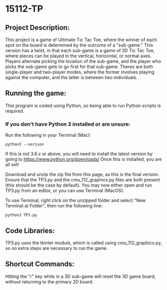 # 15112-TP
## Project Description:
This project is a game of Ultimate Tic Tac Toe, where the winner of each spot on the board is determined by the outcome of a "sub-game." This version has a twist, in that each sub-game is a game of 3D Tic Tac Toe, where pieces can be played in the vertical, horizontal, or normal axes. Players alternate picking the location of the sub-game, and the player who picks the sub-game gets to go first for that sub-game. Theres are both single-player and two-player modes, where the former involves playing against the computer, and the latter is between two individuals.

## Running the game:
This program is coded using Python, so being able to run Python scripts is required.

### If you don't have Python 3 installed or are unsure:
Run the following in your Terminal (Mac):

    python3 --verison
If this is not 3.6.x or above, you will need to install the latest version by going to https://www.python.org/downloads/
Once this is installed, you are all set!

Download and unzip the zip file from this page, as this is the final version. Ensure that the TP3.py and the cmu_112_graphics.py files are both present (this should be the case by default). You may now either open and run TP3.py from an editor, or you can use Terminal (MacOS).

To use Terminal, right click on the unzipped folder and select "New Terminal at Folder", then run the following line:

    python3 TP3.py

## Code Libraries:
TP3.py uses the tkinter module, which is called using cmu_112_graphics.py, so no extra steps are necessary to run the game.

## Shortcut Commands:
Hitting the "r" key while in a 3D sub-game will reset the 3D game board, without returning to the primary 2D board.
